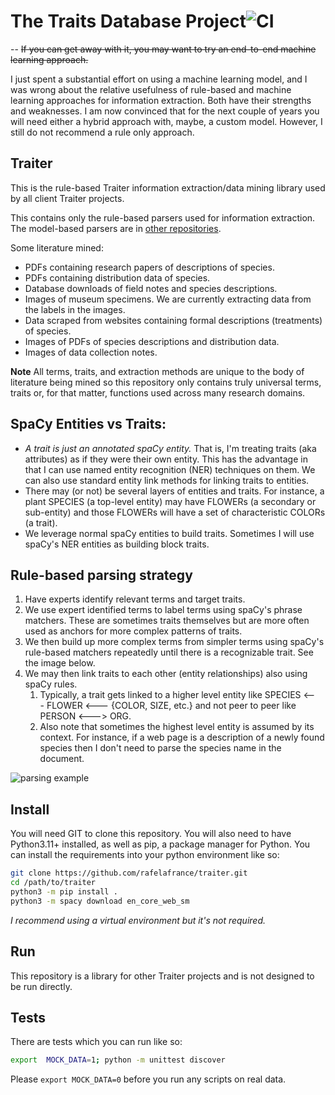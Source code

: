 # The Traits Database Project![CI](https://github.com/rafelafrance/traiter/workflows/CI/badge.svg)

-- ~~If you can get away with it, you may want to try an end-to-end machine learning approach.~~

I just spent a substantial effort on using a machine learning model, and I was wrong about the relative usefulness of rule-based and machine learning approaches for information extraction. Both have their strengths and weaknesses. I am now convinced that for the next couple of years you will need either a hybrid approach with, maybe, a custom model. However, I still do not recommend a rule only approach.

## Traiter
This is the rule-based Traiter information extraction/data mining library used by all client Traiter projects.

This contains only the rule-based parsers used for information extraction. The model-based parsers are in [other repositories](https://github.com/rafelafrance/hybrid_traiter).

Some literature mined:
- PDFs containing research papers of descriptions of species.
- PDFs containing distribution data of species.
- Database downloads of field notes and species descriptions.
- Images of museum specimens. We are currently extracting data from the labels in the images.
- Data scraped from websites containing formal descriptions (treatments) of species.
- Images of PDFs of species descriptions and distribution data.
- Images of data collection notes.

**Note** All terms, traits, and extraction methods are unique to the body of literature being mined so this repository only contains truly universal terms, traits or, for that matter, functions used across many research domains.

## SpaCy Entities vs Traits:
- *A trait is just an annotated spaCy entity.* That is, I'm treating traits (aka attributes) as if they were their own entity. This has the advantage in that I can use named entity recognition (NER) techniques on them. We can also use standard entity link methods for linking traits to entities.
- There may (or not) be several layers of entities and traits. For instance, a plant SPECIES (a top-level entity) may have FLOWERs (a secondary or sub-entity) and those FLOWERs will have a set of characteristic COLORs (a trait).
- We leverage normal spaCy entities to build traits. Sometimes I will use spaCy's NER entities as building block traits.

## Rule-based parsing strategy
1. Have experts identify relevant terms and target traits.
2. We use expert identified terms to label terms using spaCy's phrase matchers. These are sometimes traits themselves but are more often used as anchors for more complex patterns of traits.
3. We then build up more complex terms from simpler terms using spaCy's rule-based matchers repeatedly until there is a recognizable trait. See the image below.
4. We may then link traits to each other (entity relationships) also using spaCy rules.
   1. Typically, a trait gets linked to a higher level entity like SPECIES <--- FLOWER <--- {COLOR, SIZE, etc.} and not peer to peer like PERSON <---> ORG.
   2. Also note that sometimes the highest level entity is assumed by its context. For instance, if a web page is a description of a newly found species then I don't need to parse the species name in the document.

![parsing example](assets/anoplura_rules.png)

## Install
You will need GIT to clone this repository. You will also need to have Python3.11+ installed, as well as pip, a package manager for Python.
You can install the requirements into your python environment like so:
```bash
git clone https://github.com/rafelafrance/traiter.git
cd /path/to/traiter
python3 -m pip install .
python3 -m spacy download en_core_web_sm
```

*I recommend using a virtual environment but it's not required.*

## Run
This repository is a library for other Traiter projects and is not designed to be run directly.

## Tests

There are tests which you can run like so:
```bash
export  MOCK_DATA=1; python -m unittest discover
```

Please `export MOCK_DATA=0` before you run any scripts on real data.
